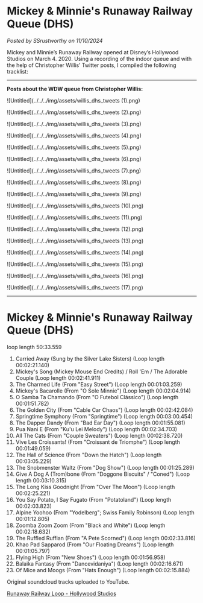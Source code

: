 # Mickey & Minnie's Runaway Railway Queue (DHS)

*Posted by SSrustworthy on 11/10/2024*

Mickey and Minnie’s Runaway Railway opened at Disney’s Hollywood Studios on March 4. 2020. Using a recording of the indoor queue and with the help of Christopher Willis’ Twitter posts, I compiled the following tracklist:

---

**Posts about the WDW queue from Christopher Willis:**

![Untitled](../../../img/assets/willis_dhs_tweets (1).png)

![Untitled](../../../img/assets/willis_dhs_tweets (2).png)

![Untitled](../../../img/assets/willis_dhs_tweets (3).png)

![Untitled](../../../img/assets/willis_dhs_tweets (4).png)

![Untitled](../../../img/assets/willis_dhs_tweets (5).png)

![Untitled](../../../img/assets/willis_dhs_tweets (6).png)

![Untitled](../../../img/assets/willis_dhs_tweets (7).png)

![Untitled](../../../img/assets/willis_dhs_tweets (8).png)

![Untitled](../../../img/assets/willis_dhs_tweets (9).png)

![Untitled](../../../img/assets/willis_dhs_tweets (10).png)

![Untitled](../../../img/assets/willis_dhs_tweets (11).png)

![Untitled](../../../img/assets/willis_dhs_tweets (12).png)

![Untitled](../../../img/assets/willis_dhs_tweets (13).png)

![Untitled](../../../img/assets/willis_dhs_tweets (14).png)

![Untitled](../../../img/assets/willis_dhs_tweets (15).png)

![Untitled](../../../img/assets/willis_dhs_tweets (16).png)

![Untitled](../../../img/assets/willis_dhs_tweets (17).png)    

---

# **Mickey & Minnie's Runaway Railway Queue (DHS)**

loop length 50:33.559

1. Carried Away (Sung by the Silver Lake Sisters) (Loop length 00:02:21.140)
2. Mickey's Song (Mickey Mouse End Credits) / Roll 'Em / The Adorable Couple (Loop length 00:02:41.911)
3. The Charmed Life (From "Easy Street") (Loop length 00:01:03.259)
4. Mickey's Bacarolle (From "O Sole Minnie") (Loop length 00:02:04.914)
5. O Samba Ta Chamando (From "O Futebol Clássico") (Loop length 00:01:51.782)
6. The Golden City (From "Cable Car Chaos") (Loop length 00:02:42.084)
7. Springtime Symphony (From "Springtime") (Loop length 00:03:00.454)
8. The Dapper Dandy (From "Bad Ear Day") (Loop length 00:01:55.081)
9. Pua Nani E (From "Ku'u Lei Melody") (Loop length 00:02:34.703)
10. All The Cats (From "Couple Sweaters") (Loop length 00:02:38.720)
11. Vive Les Croissants! (From "Croissant de Triomphe") (Loop length 00:01:49.059)
12. The Hall of Science (From "Down the Hatch") (Loop length 00:03:05.229)
13. The Snobmenster Waltz (From "Dog Show") (Loop length 00:01:25.289)
14. Give A Dog A (Trom)bone (From "Doggone Biscuits" / "Coned") (Loop length 00:03:10.315)
15. The Long Kiss Goodnight (From "Over The Moon") (Loop length 00:02:25.221)
16. You Say Potato, I Say Fugato (From "Potatoland") (Loop length 00:02:03.823)
17. Alpine Yoohoo (From "Yodelberg"; Swiss Family Robinson) (Loop length 00:01:12.805)
18. Zoomba Zoom Zoom (From "Black and White") (Loop length 00:02:18.632)
19. The Ruffled Ruffian (From "A Pete Scorned") (Loop length 00:02:33.816)
20. Khao Pad Sapparod (From "Our Floating Dreams") (Loop length 00:01:05.797)
21. Flying High (From "New Shoes") (Loop length 00:01:56.958)
22. Balaika Fantasy (From "Dancevidaniya") (Loop length 00:02:16.671)
23. Of Mice and Moogs (From "Hats Enough") (Loop length 00:02:15.884)

Original soundcloud tracks uploaded to YouTube.

[Runaway Railway Loop - Hollywood Studios](https://www.youtube.com/playlist?list=PLmk_giOTbixSw3OQD5cLTAvTCTWhRnLsS)